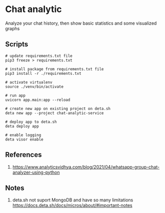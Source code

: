 # Chat analytic

Analyze your chat history, then show basic statistics and some visualized graphs

## Scripts

```shell
# update requirements.txt file
pip3 freeze > requirements.txt

# install package from requirements.txt file
pip3 install -r ./requirements.txt

# activate virtualenv
source ./venv/bin/activate

# run app
uvicorn app.main:app --reload

# create new app on existing project on deta.sh
deta new app --project chat-analytic-service

# deploy app to deta.sh
deta deploy app

# enable logging
deta visor enable
```

## References

1. <https://www.analyticsvidhya.com/blog/2021/04/whatsapp-group-chat-analyzer-using-python>

## Notes

1. deta.sh not suport MongoDB and have so many limitations <https://docs.deta.sh/docs/micros/about/#important-notes>
